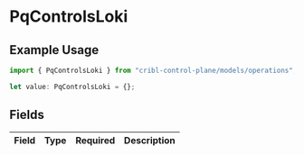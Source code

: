 # PqControlsLoki

## Example Usage

```typescript
import { PqControlsLoki } from "cribl-control-plane/models/operations";

let value: PqControlsLoki = {};
```

## Fields

| Field       | Type        | Required    | Description |
| ----------- | ----------- | ----------- | ----------- |